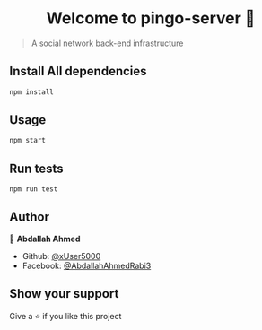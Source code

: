 <h1 align="center">Welcome to pingo-server 👋</h1>

> A social network back-end infrastructure

## Install All dependencies

```sh
npm install
```

## Usage

```sh
npm start
```

## Run tests

```sh
npm run test
```

## Author

👤 **Abdallah Ahmed**

- Github: [@xUser5000](https://github.com/xUser5000)
- Facebook: [@AbdallahAhmedRabi3](https://www.facebook.com/AbdallahAhmedRabi3)

## Show your support

Give a ⭐️ if you like this project
